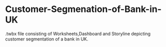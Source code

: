 # Customer-Segmenation-of-Bank-in-UK
.twbx file consisting of Worksheets,Dashboard and Storyline depicting customer segmentation of a bank in UK.
